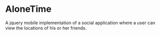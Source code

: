 # AloneTime
A jquery mobile implementation of a social application where a user can view the locations of his or her friends.
